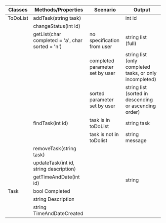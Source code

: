 |Classes | Methods/Properties                               | Scenario                        | Output                                                  |
|--------|--------------------------------------------------|---------------------------------|---------------------------------------------------------|
|ToDoList| addTask(string task)                             |                                 | int id                                                  |
|        | changeStatus(int id)                             |                                 |                                                         |
|        | getList(char completed = 'a', char sorted = 'n') | no specification from user      | string list (full)                                      |
|        |                                                  | completed parameter set by user | string list (only completed tasks, or only incompleted) |
|        |                                                  | sorted parameter set by user    | string list (sorted in descending or ascending order)   |
|        | findTask(int id)				                    | task is in toDoList             | string task                                             |
|        |                                                  | task is not in toDolist         | string message                                          |
|        | removeTask(string task)                          |                                 |                                                         |
|        | updateTask(int id, string description)           |                                 |                                                |
|        | getTimeAndDate(int id)                           |                                 | string                                                  |
|Task    | bool Completed									|                                 |                                                         |
|        | string Description                               |                                 |                                                         |
|		 | string TimeAndDateCreated						|                                 |                                                         |

